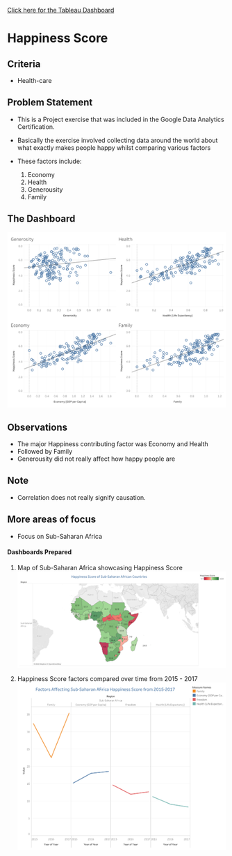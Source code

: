 [Click here for the Tableau Dashboard](https://public.tableau.com/app/profile/moses.gwaza/viz/MyWorldHappinessDemo2_16423831622180/Dashboard2)

# Happiness Score

## Criteria

- Health-care

## Problem Statement

- This is a Project exercise that was included in the Google Data Analytics Certification.
- Basically the exercise involved collecting data around the world about what exactly makes people happy whilst comparing various factors
- These factors include:

  1. Economy
  2. Health
  3. Generousity
  4. Family
 
 ## The Dashboard
 ![alt img](https://github.com/M-Gwaza/Healthcare-Projects/blob/main/Projects/Happiness%20Score/Dashboard%202.png)
 
 ## Observations 
 
 -  The major Happiness contributing factor was Economy and Health
 -  Followed by Family
 -  Generousity did not really affect how happy people are


## Note

- Correlation does not really signify causation.

## More areas of focus

- Focus on Sub-Saharan Africa

#### Dashboards Prepared

1. Map of Sub-Saharan Africa showcasing Happiness Score
![alt img](https://github.com/M-Gwaza/Healthcare-Projects/blob/main/Projects/Happiness%20Score/Sub-Saharan%20Map%20Dashboard.png)

2. Happiness Score factors compared over time from 2015 - 2017
![alt img](https://github.com/M-Gwaza/Healthcare-Projects/blob/main/Projects/Happiness%20Score/Sub-Saharan%20Happiness%20Factors%20Dashboard.png)

